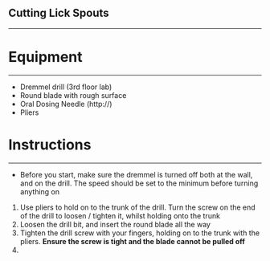 ## Cutting Lick Spouts
--- 
# Equipment 
---
- Dremmel drill (3rd floor lab)
- Round blade with rough surface
- Oral Dosing Needle (http://)
- Pliers

# Instructions 
---
- Before you start, make sure the dremmel is turned off both at the wall, and on the drill. The speed should be set to the minimum before turning anything on
1. Use pliers to hold on to the trunk of the drill. Turn the screw on the end of the drill to loosen / tighten it, whilst holding onto the trunk
2. Loosen the drill bit, and insert the round blade all the way
3. Tighten the drill screw with your fingers, holding on to the trunk with the pliers. **Ensure the screw is tight and the blade cannot be pulled off**
4. 
